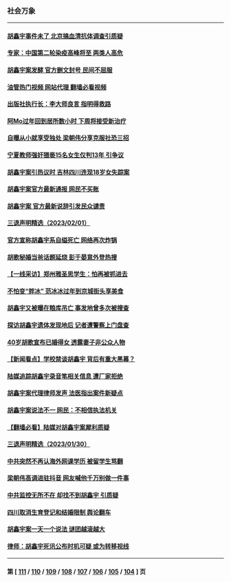 ### 社会万象
---
#### [胡鑫宇事件未了 北京搞血清抗体调查引质疑](../../pages/ncid282/n13921604.md?02040045) 
#### [专家：中国第二轮染疫高峰将至 两类人高危](../../pages/ncid282/n13921637.md?02040045) 
#### [胡鑫宇案发酵 官方删文封号 民间不屈服](../../pages/ncid282/n13921403.md?02040045) 
#### [油管热门视频 网站代理 翻墙必看视频](http://138.2.39.72:81/youtube.html?epic-marker?02040045)
#### [出版社执行长：李大师良言 指明得救路](../../pages/ncid282/n13920745.md?02040045) 
#### [阿Mo过年回到居所数小时 下周将接受新治疗](../../pages/ncid282/n13921211.md?02040045) 
#### [自曝从小就享受独处 梁朝伟分享克服社恐三招](../../pages/ncid282/n13921166.md?02040045) 
#### [宁夏教师强奸猥亵15名女生仅判13年 引争议](../../pages/ncid282/n13921163.md?02040045) 
#### [胡鑫宇案引热议时 吉林四川连现18岁女失踪案](../../pages/ncid282/n13920805.md?02040045) 
#### [胡鑫宇案官方最新通报 网民不买账](../../pages/ncid282/n13920695.md?02040045) 
#### [胡鑫宇案 官方最新说辞引发民众谴责](../../pages/ncid282/n13920618.md?02040045) 
#### [三退声明精选（2023/02/01）](../../pages/ncid282/n13920550.md?02040045) 
#### [官方宣称胡鑫宇系自缢死亡 网络再次炸锅](../../pages/ncid282/n13920504.md?02040045) 
#### [胡歌秘婚当爸话题延烧 彭于晏意外登热搜](../../pages/ncid282/n13920411.md?02040045) 
#### [【一线采访】郑州雅圣思学生：怕再被抓进去](../../pages/ncid282/n13919311.md?02040045) 
#### [不怕变“胖冰” 范冰冰过年到京城街头享美食](../../pages/ncid282/n13919634.md?02040045) 
#### [胡鑫宇又被曝在粮库吊亡 事发地曾多次被搜查](../../pages/ncid282/n13919601.md?02040045) 
#### [探访胡鑫宇遗体发现地后 记者遭警察上门盘查](../../pages/ncid282/n13919618.md?02040045) 
#### [40岁胡歌宣布已婚得女 透露妻子非公众人物](../../pages/ncid282/n13919533.md?02040045) 
#### [【新闻看点】学校禁谈胡鑫宇 背后有重大黑幕？](../../pages/ncid282/n13919052.md?02040045) 
#### [陆媒追踪胡鑫宇录音笔相关信息 遭厂家拒绝](../../pages/ncid282/n13919314.md?02040045) 
#### [胡鑫宇案代理律师发声 法医指出案件新疑点](../../pages/ncid282/n13919202.md?02040045) 
#### [胡鑫宇案说法不一 网民：不相信执法机关](../../pages/ncid282/n13919110.md?02040045) 
#### [【翻墙必看】陆媒对胡鑫宇案犀利质疑](../../pages/ncid282/n13919083.md?02040045) 
#### [三退声明精选（2023/01/30）](../../pages/ncid282/n13919192.md?02040045) 
#### [中共突然不再认海外网课学历 被留学生骂翻](../../pages/ncid282/n13918983.md?02040045) 
#### [梁朝伟高调进驻抖音 网友喊他千万别做一件事](../../pages/ncid282/n13918977.md?02040045) 
#### [中共监控无所不在 却找不到胡鑫宇 引质疑](../../pages/ncid282/n13918891.md?02040045) 
#### [四川取消生育登记和结婚限制 舆论翻车](../../pages/ncid282/n13918697.md?02040045) 
#### [胡鑫宇案一天一个说法 谜团越滚越大](../../pages/ncid282/n13918373.md?02040045) 
#### [律师：胡鑫宇死讯公布时机可疑 或为转移视线](../../pages/ncid282/n13918567.md?02040045) 

---
#### 第 [ [111](./111.md?02040045) / [110](./110.md?02040045) / [109](./109.md?02040045) / [108](./108.md?02040045) / [107](./107.md?02040045) / [106](./106.md?02040045) / [105](./105.md?02040045) / [104](./104.md?02040045) ] 页

